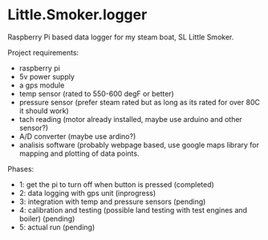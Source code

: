 Little.Smoker.logger
====================

Raspberry Pi based data logger for my steam boat, SL Little Smoker.

Project requirements:
- raspberry pi
- 5v power supply
- a gps module
- temp sensor (rated to 550-600 degF or better)
- pressure sensor (prefer steam rated but as long as its rated for over 80C it should work)
- tach reading (motor already installed, maybe use arduino and other sensor?)
- A/D converter (maybe use ardino?)
- analisis software (probably webpage based, use google maps library for mapping and plotting of data points.

Phases:
- 1: get the pi to turn off when button is pressed (completed)
- 2: data logging with gps unit (inprogress)
- 3: integration with temp and pressure sensors (pending)
- 4: calibration and testing (possible land testing with test engines and boiler) (pending)
- 5: actual run (pending)
